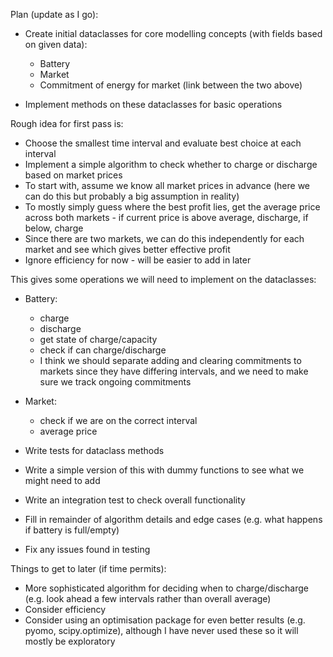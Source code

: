 Plan (update as I go):

- Create initial dataclasses for core modelling concepts (with fields based on given data):
  - Battery
  - Market
  - Commitment of energy for market (link between the two above)

- Implement methods on these dataclasses for basic operations

Rough idea for first pass is:
- Choose the smallest time interval and evaluate best choice at each interval
- Implement a simple algorithm to check whether to charge or discharge based on market prices
- To start with, assume we know all market prices in advance (here we can do this but probably a big assumption in reality)
- To mostly simply guess where the best profit lies, get the average price across both markets - if current price is above average, discharge, if below, charge
- Since there are two markets, we can do this independently for each market and see which gives better effective profit
- Ignore efficiency for now - will be easier to add in later

This gives some operations we will need to implement on the dataclasses:
  - Battery: 
    - charge
    - discharge
    - get state of charge/capacity
    - check if can charge/discharge
    - I think we should separate adding and clearing commitments to markets since they have differing intervals, and we need to make sure we track ongoing commitments
  
  - Market:
    - check if we are on the correct interval
    - average price

- Write tests for dataclass methods
- Write a simple version of this with dummy functions to see what we might need to add
- Write an integration test to check overall functionality
- Fill in remainder of algorithm details and edge cases (e.g. what happens if battery is full/empty)
- Fix any issues found in testing

Things to get to later (if time permits):
- More sophisticated algorithm for deciding when to charge/discharge (e.g. look ahead a few intervals rather than overall average)
- Consider efficiency
- Consider using an optimisation package for even better results (e.g. pyomo, scipy.optimize), although I have never used these so it will mostly be exploratory